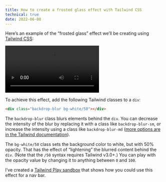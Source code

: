 ```yaml
---
title: How to create a frosted glass effect with Tailwind CSS
technical: true
date: 2022-06-08
---
```


Here’s an example of the “frosted glass” effect we’ll be creating using [Tailwind CSS](https://tailwindcss.com):

<video src="/github-issues/172743847-d3163b2b-0b1e-4c08-9032-f6aefb2a8a1b.mp4" controls></video>

To achieve this effect, add the following Tailwind classes to a `div`:

```html
<div class="backdrop-blur bg-white/50"></div>
```

The `backdrop-blur` class blurs elements behind the `div`. You can decrease the intensity of the blur by replacing it with a class like `backdrop-blur-sm`, or increase the intensity using a class like `backdrop-blur-md` ([more options are in the Tailwind documentation](https://tailwindcss.com/docs/backdrop-blur)).

The `bg-white/50` class sets the background color to white, but with 50% opacity. That has the effect of “lightening” the blurred content behind the `div`. (Note that the `/50` syntax requires Tailwind v3.0+.) You can play with the opacity value by changing it to anything between `0` and `100`.

I’ve created a [Tailwind Play sandbox](https://play.tailwindcss.com/RWFzqiQQUj) that shows how you could use this effect for a nav bar.

